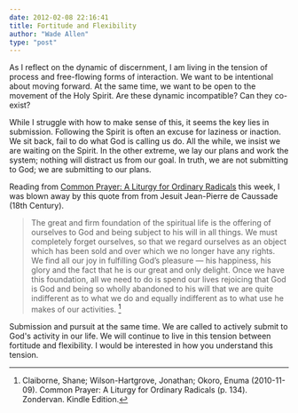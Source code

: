 ```yaml
---
date: 2012-02-08 22:16:41
title: Fortitude and Flexibility
author: "Wade Allen"
type: "post"
---
```


As I reflect on the dynamic of discernment, I am living in the tension of process and free-flowing forms of interaction. We want to be intentional about moving forward. At the same time, we want to be open to the movement of the Holy Spirit. Are these dynamic incompatible? Can they co-exist?

While I struggle with how to make sense of this, it seems the key lies in submission. Following the Spirit is often an excuse for laziness or inaction. We sit back, fail to do what God is calling us do. All the while, we insist we are waiting on the Spirit. In the other extreme, we lay our plans and work the system; nothing will distract us from our goal. In truth, we are not submitting to God; we are submitting to our plans. 

Reading from [Common Prayer: A Liturgy for Ordinary Radicals](http://www.amazon.com/Common-Prayer-Ordinary-Radicals-ebook/dp/B003V4B574/ref=kinw_dp_ke?ie=UTF8&m;=AG56TWVU5XWC2) this week, I was blown away by this quote from from Jesuit Jean-Pierre de Caussade (18th Century).

>The great and firm foundation of the spiritual life is the offering of ourselves to God and being subject to his will in all things. We must completely forget ourselves, so that we regard ourselves as an object which has been sold and over which we no longer have any rights. We find all our joy in fulfilling God’s pleasure — his happiness, his glory and the fact that he is our great and only delight. Once we have this foundation, all we need to do is spend our lives rejoicing that God is God and being so wholly abandoned to his will that we are quite indifferent as to what we do and equally indifferent as to what use he makes of our activities. [^fn1]

Submission and pursuit at the same time. We are called to actively submit to God's activity in our life. We will continue to live in this tension between fortitude and flexibility. I would be interested in how you understand this tension. 

[^fn1]: Claiborne, Shane; Wilson-Hartgrove, Jonathan; Okoro, Enuma (2010-11-09). Common Prayer: A Liturgy for Ordinary Radicals (p. 134). Zondervan. Kindle Edition.
